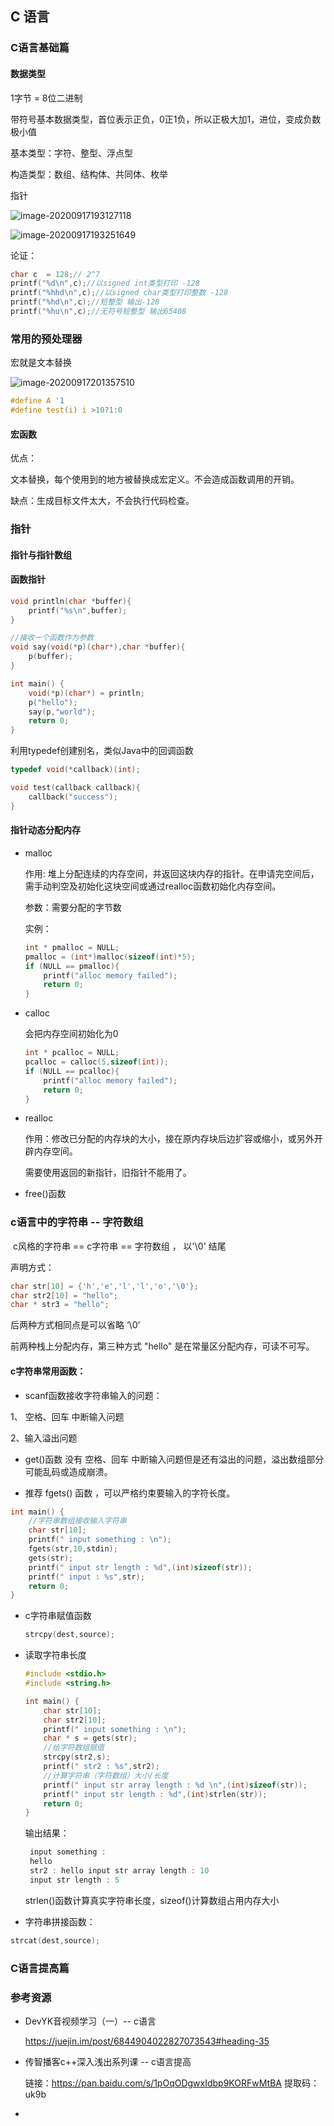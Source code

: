 ## C 语言

### C语言基础篇

#### 数据类型

1字节 = 8位二进制

带符号基本数据类型，首位表示正负，0正1负，所以正极大加1，进位，变成负数极小值



基本类型：字符、整型、浮点型

构造类型：数组、结构体、共同体、枚举

指针

![image-20200917193127118](C:\Users\Administrator\AppData\Roaming\Typora\typora-user-images\image-20200917193127118.png)

![image-20200917193251649](C:\Users\Administrator\AppData\Roaming\Typora\typora-user-images\image-20200917193251649.png)



论证：

```c
char c  = 128;// 2^7
printf("%d\n",c);//以signed int类型打印 -128
printf("%hhd\n",c);//以signed char类型打印整数 -128
printf("%hd\n",c);//短整型 输出-128
printf("%hu\n",c);//无符号短整型 输出65408
```



### 常用的预处理器

宏就是文本替换

![image-20200917201357510](C:\Users\Administrator\AppData\Roaming\Typora\typora-user-images\image-20200917201357510.png)



```c
#define A '1
#define test(i) i >10?1:0
```



#### 宏函数

优点：

​	文本替换，每个使用到的地方被替换成宏定义。不会造成函数调用的开销。

缺点：生成目标文件太大，不会执行代码检查。



### 指针

#### 指针与指针数组





#### 函数指针

```c
void println(char *buffer){
    printf("%s\n",buffer);
}

//接收一个函数作为参数
void say(void(*p)(char*),char *buffer){
    p(buffer);
}

int main() {
    void(*p)(char*) = println;
    p("hello");
    say(p,"world");
    return 0;
}
```



利用typedef创建别名，类似Java中的回调函数

```c
typedef void(*callback)(int);

void test(callback callback){
    callback("success");
}
```



















#### 指针动态分配内存

- malloc

  作用:   堆上分配连续的内存空间，并返回这块内存的指针。在申请完空间后，需手动判空及初始化这块空间或通过realloc函数初始化内存空间。

  参数：需要分配的字节数

  实例：

  ```c
  int * pmalloc = NULL;
  pmalloc = (int*)malloc(sizeof(int)*5);
  if (NULL == pmalloc){
      printf("alloc memory failed");
      return 0;
  }
  ```

- calloc

  会把内存空间初始化为0

  ```c
  int * pcalloc = NULL;
  pcalloc = calloc(5,sizeof(int));
  if (NULL == pcalloc){
      printf("alloc memory failed");
      return 0;
  }
  ```

- realloc

  作用：修改已分配的内存块的大小，接在原内存块后边扩容或缩小，或另外开辟内存空间。

  需要使用返回的新指针，旧指针不能用了。

- free()函数




### c语言中的字符串 -- 字符数组

​	c风格的字符串 == c字符串 == 字符数组 ， 以'\0' 结尾

声明方式：

```c
char str[10] = {'h','e','l','l','o','\0'};
char str2[10] = "hello";
char * str3 = "hello";
```

后两种方式相同点是可以省略 ‘\0’ 

前两种栈上分配内存，第三种方式 "hello"  是在常量区分配内存，可读不可写。



#### c字符串常用函数：

- scanf函数接收字符串输入的问题：

1、 空格、回车 中断输入问题

2、输入溢出问题



- get()函数 没有 空格、回车 中断输入问题但是还有溢出的问题，溢出数组部分可能乱码或造成崩溃。

- 推荐 fgets() 函数 ，可以严格约束要输入的字符长度。

```c
int main() {
    //字符串数组接收输入字符串
    char str[10];
    printf(" input something : \n");
    fgets(str,10,stdin);
    gets(str);
    printf(" input str length : %d",(int)sizeof(str));
    printf(" input : %s",str);
    return 0;
}
```



- c字符串赋值函数

  ```c
  strcpy(dest,source);
  ```

- 读取字符串长度

  ```c
  #include <stdio.h>
  #include <string.h>
  
  int main() {
      char str[10];
      char str2[10];
      printf(" input something : \n");
      char * s = gets(str);
      //给字符数组赋值
      strcpy(str2,s);
      printf(" str2 : %s",str2);
      //计算字符串（字符数组）大小/长度
      printf(" input str array length : %d \n",(int)sizeof(str));
      printf(" input str length : %d",(int)strlen(str));
      return 0;
  }
  ```

  输出结果：

  ```c
   input something :
   hello
   str2 : hello input str array length : 10
   input str length : 5
  ```

  strlen()函数计算真实字符串长度，sizeof()计算数组占用内存大小



- 字符串拼接函数：

```c
strcat(dest,source);
```







### C语言提高篇



















### 参考资源

- DevYK音视频学习（一）-- c语言

  https://juejin.im/post/6844904022827073543#heading-35
  
- 传智播客c++深入浅出系列课 -- c语言提高

  链接：https://pan.baidu.com/s/1pOqODgwxIdbp9KORFwMtBA 
  提取码：uk9b 
  
- 

  





















